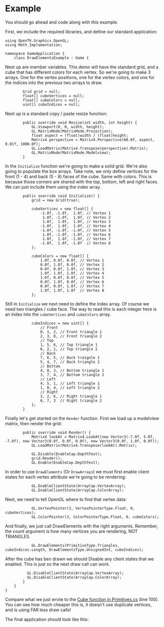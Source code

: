 # Example

You should go ahead and code along with this example.

First, we include the required libraries, and define our standard application:

```
using OpenTK.Graphics.OpenGL;
using Math_Implementation;

namespace GameApplication {
    class DrawElementsExample : Game {
```

Next up are member variables. This demo will have the standard grid, and a cube that has different colors for each vertex. So we're going to make 3 arrays. One for the vertex positions, one for the vertex colors, and one for the indices into the previous two arrays to draw.

```
        Grid grid = null;
        float[] cubeVertices = null;
        float[] cubeColors = null;
        uint[] cubeIndices = null;
```

Next up is a standard copy / paste resize function:

```
        public override void Resize(int width, int height) {
            GL.Viewport(0, 0, width, height);
            GL.MatrixMode(MatrixMode.Projection);
            float aspect = (float)width / (float)height;
            Matrix4 perspective = Matrix4.Perspective(60.0f, aspect, 0.01f, 1000.0f);
            GL.LoadMatrix(Matrix4.Transpose(perspective).Matrix);
            GL.MatrixMode(MatrixMode.Modelview);
        }
```

In the ```Initialize``` function we're going to make a solid grid. We're also going to populate the box arrays. Take note, we only define vertices for the front (1 - 4) and back (5 - 8) faces of the cube. Same with colors. This is because those corners are shared with the top, bottom, left and right faces. We can just include them using the index array.

```
        public override void Initialize() {
            grid = new Grid(true);

            cubeVertices = new float[] {
                -1.0f, -1.0f,  1.0f, // Vertex 1
                 1.0f, -1.0f,  1.0f, // Vertex 2
                 1.0f,  1.0f,  1.0f, // Vertex 3
                -1.0f,  1.0f,  1.0f, // Vertex 4
                -1.0f, -1.0f, -1.0f, // Vertex 5
                 1.0f, -1.0f, -1.0f, // Vertex 6
                 1.0f,  1.0f, -1.0f, // Vertex 7
                -1.0f,  1.0f, -1.0f  // Vertex 8
            };

            cubeColors = new float[] {
                1.0f, 0.0f, 0.0f, // Vertex 1
                0.0f, 1.0f, 0.0f, // Vertex 2
                0.0f, 0.0f, 1.0f, // Vertex 3
                1.0f, 1.0f, 1.0f, // Vertex 4
                1.0f, 0.0f, 0.0f, // Vertex 5
                0.0f, 1.0f, 0.0f, // Vertex 6
                0.0f, 0.0f, 1.0f, // Vertex 7
                1.0f, 1.0f, 1.0f  // Vertex 8
            };
```

Still in ```Initialize``` we next need to define the index array. Of course we need two triangles / cube face. The way to read this is each integer here is an index into the ```cubeVertices``` and ```cubeColors``` array.

```
            cubeIndices = new uint[] {
                // Front
		        0, 1, 2, // Front triangle 1
                2, 3, 0, // Front triangle 2
		        // Top
		        1, 5, 6, // Top triangle 1
                6, 2, 1, // Top triangle 2
		        // Back
		        7, 6, 5, // Back traignle 1
                5, 4, 7, // Back triangle 2
		        // Bottom
		        4, 0, 3, // Bottom triangle 1
                3, 7, 4, // Bottom triangle 2
		        // Left
		        4, 5, 1, // Left triangle 1
                1, 0, 4, // Left triangle 2
		        // Right
		        3, 2, 6, // Right triangle 1
                6, 7, 3  // Right triangle 2
            };
        }
```

Finally let's get started on the ```Render``` function. First we load up a modelview matrix, then render the grid:

```
        public override void Render() {
            Matrix4 lookAt = Matrix4.LookAt(new Vector3(-7.0f, 5.0f, -7.0f), new Vector3(0.0f, 0.0f, 0.0f), new Vector3(0.0f, 1.0f, 0.0f));
            GL.LoadMatrix(Matrix4.Transpose(lookAt).Matrix);

            GL.Disable(EnableCap.DepthTest);
            grid.Render();
            GL.Enable(EnableCap.DepthTest);

```

In order to use ```DrawElements``` (Or ```DrawArrays```) we must first enable client states for each vertex attribute we're going to be rendering:

```
            GL.EnableClientState(ArrayCap.VertexArray);
            GL.EnableClientState(ArrayCap.ColorArray);
```

Next, we need to tell OpenGL where to find that vertex data:

```
            GL.VertexPointer(3, VertexPointerType.Float, 0, cubeVertices);
            GL.ColorPointer(3, ColorPointerType.Float, 0, cubeColors);
```

And finally, we just call DrawElements with the right arguments. Remember, the count argument is how many vertices you are rendering, NOT TRIANGLES.

```
            GL.DrawElements(PrimitiveType.Triangles, cubeIndices.Length, DrawElementsType.UnsignedInt, cubeIndices);
```

After the cube has ben drawn we should Disable any client states that we enabled. This is just so the next draw call can work.

```
          GL.DisableClientState(ArrayCap.VertexArray);
          GL.DisableClientState(ArrayCap.ColorArray);
        }
    }
}
```

Compare what we just wrote to the [Cube function in Primitives.cs](https://github.com/Mszauer/OpenGL1X/blob/master/GameApplication/Primitives.cs#L100) (line 100). You can see how much cheaper this is, it doesn't use duplicate vertices, and is using FAR less draw calls!

The final application should look like this: